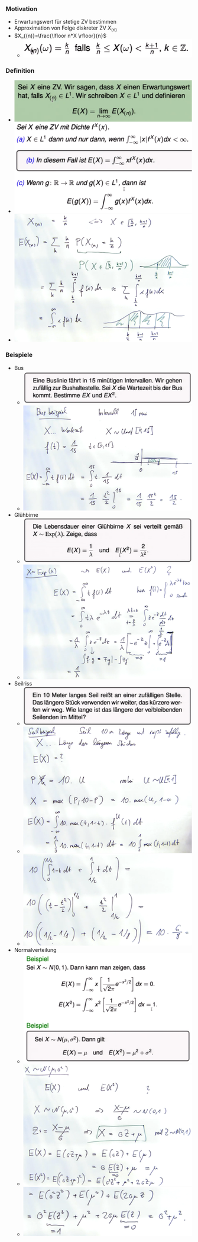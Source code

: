 ### Motivation
+ Erwartungswert für stetige ZV bestimmen
+ Approximation von Folge diskreter ZV $X_{(n)}$
+ $X_{(n)}=\frac{\lfloor n*X \rfloor}{n}$
	+ ![](../../../../z_images/Pasted%20image%2020221030161903.png)

### Definition
+ ![](../../../../z_images/Pasted%20image%2020221030162040.png)
+ ![](../../../../z_images/Pasted%20image%2020221030162242.png)
+ ![](../../../../z_images/Pasted%20image%2020221030162831.png)

### Beispiele
+ Bus
	+ ![](../../../../z_images/Pasted%20image%2020221030162852.png)
	+ ![](../../../../z_images/Pasted%20image%2020221030163247.png)
+ Glühbirne
	+ ![](../../../../z_images/Pasted%20image%2020221030164638.png)
	+ ![](../../../../z_images/Pasted%20image%2020221030165047.png)
+ Seilriss
	+ ![](../../../../z_images/Pasted%20image%2020221030164628.png)
	+ ![](../../../../z_images/Pasted%20image%2020221030165423.png)
	+ ![](../../../../z_images/Pasted%20image%2020221030165620.png)
+ Normalverteilung
	+ ![](../../../../z_images/Pasted%20image%2020221030215821.png)
	+  ![](../../../../z_images/Pasted%20image%2020221030215840.png)
	+ ![](../../../../z_images/Pasted%20image%2020221030215849.png)